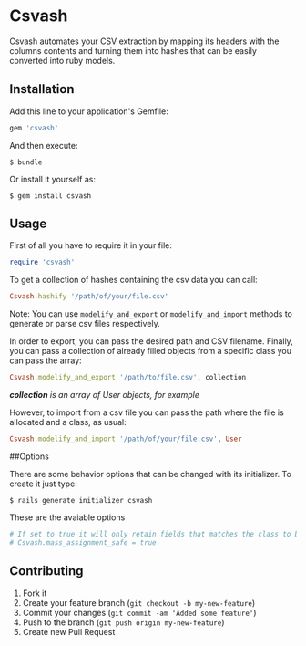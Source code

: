 # Csvash

Csvash automates your CSV extraction by mapping its headers with the columns contents and turning them into hashes that can be easily converted into ruby models.

## Installation

Add this line to your application's Gemfile:

```ruby
gem 'csvash'
```

And then execute:

```
$ bundle
```

Or install it yourself as:

```
$ gem install csvash
```

## Usage

First of all you have to require it in your file:

```ruby
require 'csvash'
```

To get a collection of hashes containing the csv data you can call:

```ruby
Csvash.hashify '/path/of/your/file.csv'
```

Note: You can use `modelify_and_export` or `modelify_and_import` methods to generate or parse csv files respectively.

In order to export, you can pass the desired path and CSV filename. Finally, you can pass a collection of already filled objects from a specific class you can pass the array:

```ruby
Csvash.modelify_and_export '/path/to/file.csv', collection
```

_**collection** is an array of User objects, for example_

However, to import from a csv file you can pass the path where the file is allocated and a class, as usual:

```ruby
Csvash.modelify_and_import '/path/of/your/file.csv', User
```

##Options

There are some behavior options that can be changed with its initializer. To create it just type:

```
$ rails generate initializer csvash
```

These are the avaiable options

```ruby
# If set to true it will only retain fields that matches the class to be filled. Default is false.
# Csvash.mass_assignment_safe = true
```

## Contributing

1. Fork it
2. Create your feature branch (`git checkout -b my-new-feature`)
3. Commit your changes (`git commit -am 'Added some feature'`)
4. Push to the branch (`git push origin my-new-feature`)
5. Create new Pull Request